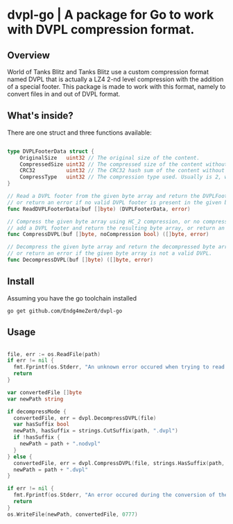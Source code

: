 # dvpl-go | A package for Go to work with DVPL compression format.

## Overview
World of Tanks Blitz and Tanks Blitz use a custom compression format named DVPL that is actually a LZ4 2-nd level compression with the addition of a special footer. This package is made to work with this format, namely to convert files in and out of DVPL format.

## What's inside?
There are one struct and three functions available:
```go

type DVPLFooterData struct {
	OriginalSize   uint32 // The original size of the content.
	CompressedSize uint32 // The compressed size of the content without footer.
	CRC32          uint32 // The CRC32 hash sum of the content without footer.
	CompressType   uint32 // The compression type used. Usually is 2, with the exception of 0 for .tex files.
}

// Read a DVPL footer from the given byte array and return the DVPLFooterData struct type,
// or return an error if no valid DVPL footer is present in the given byte array.
func ReadDVPLFooterData(buf []byte) (DVPLFooterData, error)

// Compress the given byte array using HC_2 compression, or no compression if noCompression is specified,
// add a DVPL footer and return the resulting byte array, or return an error if the compression algorithm fails.
func CompressDVPL(buf []byte, noCompression bool) ([]byte, error)

// Decompress the given byte array and return the decompressed byte array,
// or return an error if the given byte array is not a valid DVPL.
func DecompressDVPL(buf []byte) ([]byte, error)

```

## Install
Assuming you have the go toolchain installed

```
go get github.com/Endg4meZer0/dvpl-go
```

## Usage
```go

file, err := os.ReadFile(path)
if err != nil {
  fmt.Fprintf(os.Stderr, "An unknown error occured when trying to read %s. An issue with permissions?", path)
  return
}

var convertedFile []byte
var newPath string

if decompressMode {
  convertedFile, err = dvpl.DecompressDVPL(file)
  var hasSuffix bool
  newPath, hasSuffix = strings.CutSuffix(path, ".dvpl")
  if !hasSuffix {
    newPath = path + ".nodvpl"
  }
} else {
  convertedFile, err = dvpl.CompressDVPL(file, strings.HasSuffix(path, ".tex"))
  newPath = path + ".dvpl"
}

if err != nil {
  fmt.Fprintf(os.Stderr, "An error occured during the conversion of the file %s:\n%s", path, err.Error())
  return
}
os.WriteFile(newPath, convertedFile, 0777)

```
